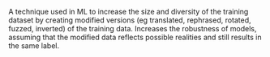 A technique used in ML to increase the size and diversity of the training dataset by creating modified versions (eg translated, rephrased, rotated, fuzzed, inverted) of the training data. Increases the robustness of models, assuming that the modified data reflects possible realities and still results in the same label.